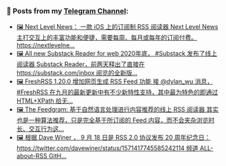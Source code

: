 ### 📰 Posts from my [Telegram Channel](https://t.me/s/aboutrss):
<!-- BLOG-POST-LIST:START -->
- [🖼 Next Level News： 一款 iOS 上的订阅制 RSS 阅读器 Next Level News 主打交互上的丰富功能和便捷，需要每周、每月或每年的订阅付费。 https://nextlevelne...](https://t.me/aboutrss/1258)
- [🖼 All new Substack Reader for web 2020年底， #Substack 发布了线上阅读器 Substack Reader，前两天释出了直接在 https://substack.com/inbox 阅览的全新版...](https://t.me/aboutrss/1257)
- [🖼 FreshRSS 1.20.0 增加网页生成 RSS Feed 功能 接 @dylan_wu 消息， #FreshRSS 在九月的最新更新中有不少新特性支持，其中最为特色的即通过 HTML+XPath 给无...](https://t.me/aboutrss/1256)
- [🖼 The Feedgram: 基于自然语言处理进行内容推荐的线上 RSS 阅读器 其实也是一种算法推荐，只是完全基于所订阅的 Feed 内容，而不会夹杂浏览时长、交互行为这...](https://t.me/aboutrss/1255)
- [🖼 根据 Dave Winer ， 9 月 18 日是 RSS 2.0 协议发布 20 周年纪念日： https://twitter.com/davewiner/status/1571417745585242114 频道 ALL-about-RSS GitH...](https://t.me/aboutrss/1254)
<!-- BLOG-POST-LIST:END -->

<!--
**AboutRSS/AboutRSS** is a ✨ _special_ ✨ repository because its `README.md` (this file) appears on your GitHub profile.

Here are some ideas to get you started:

- 🔭 I’m currently working on ...
- 🌱 I’m currently learning ...
- 👯 I’m looking to collaborate on ...
- 🤔 I’m looking for help with ...
- 💬 Ask me about ...
- 📫 How to reach me: ...
- 😄 Pronouns: ...
- ⚡ Fun fact: ...
-->
